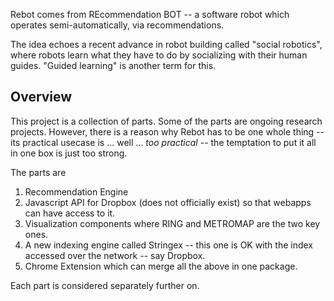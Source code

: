 Rebot comes from REcommendation BOT -- a software robot which operates semi-automatically, via recommendations. 

The idea echoes a recent advance in robot building called "social robotics", where robots learn what they have to do by socializing with their human guides.  "Guided learning" is another term for this. 


## Overview 

This project is a collection of parts. Some of the parts are ongoing research projects.  However, there is a reason why Rebot has to be one whole thing -- its practical usecase is ... well ... *too practical* -- the temptation to put it all in one box is just too strong.  

The parts are
1. 	Recommendation Engine
2. 	Javascript API for Dropbox (does not officially exist) so that webapps can have access to it. 
3. 	Visualization components where RING and METROMAP are the two key ones.
4. 	A new indexing engine called Stringex -- this one is OK with the index accessed over the network -- say Dropbox. 
5. 	Chrome Extension which can merge all the above in one package. 

Each part is considered separately further on. 

